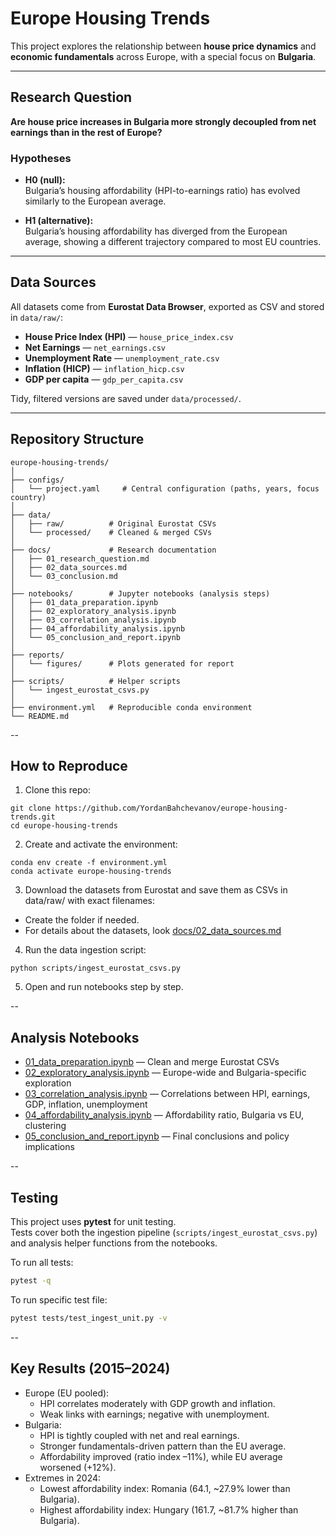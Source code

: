# Europe Housing Trends

This project explores the relationship between **house price dynamics** and **economic fundamentals** across Europe, with a special focus on **Bulgaria**.

---

## Research Question

**Are house price increases in Bulgaria more strongly decoupled from net earnings than in the rest of Europe?**

### Hypotheses

- **H0 (null):**  
  Bulgaria’s housing affordability (HPI-to-earnings ratio) has evolved similarly to the European average.

- **H1 (alternative):**  
  Bulgaria’s housing affordability has diverged from the European average, showing a different trajectory compared to most EU countries.

---

## Data Sources

All datasets come from **Eurostat Data Browser**, exported as CSV and stored in `data/raw/`:

- **House Price Index (HPI)** — `house_price_index.csv`  
- **Net Earnings** — `net_earnings.csv`  
- **Unemployment Rate** — `unemployment_rate.csv`  
- **Inflation (HICP)** — `inflation_hicp.csv`  
- **GDP per capita** — `gdp_per_capita.csv`

Tidy, filtered versions are saved under `data/processed/`.

---

## Repository Structure

```
europe-housing-trends/
│
├── configs/
│   └── project.yaml     # Central configuration (paths, years, focus country)
│
├── data/
│   ├── raw/          # Original Eurostat CSVs
│   └── processed/    # Cleaned & merged CSVs
│
├── docs/             # Research documentation
│   ├── 01_research_question.md
│   ├── 02_data_sources.md
│   └── 03_conclusion.md
│
├── notebooks/        # Jupyter notebooks (analysis steps)
│   ├── 01_data_preparation.ipynb
│   ├── 02_exploratory_analysis.ipynb
│   ├── 03_correlation_analysis.ipynb
│   ├── 04_affordability_analysis.ipynb
│   └── 05_conclusion_and_report.ipynb
│
├── reports/
│   └── figures/      # Plots generated for report
│
├── scripts/          # Helper scripts
│   └── ingest_eurostat_csvs.py
│
├── environment.yml   # Reproducible conda environment
└── README.md
```

--

## How to Reproduce

1. Clone this repo:
  ```
  git clone https://github.com/YordanBahchevanov/europe-housing-trends.git
  cd europe-housing-trends
  ```
2. Create and activate the environment:
  ```
  conda env create -f environment.yml
  conda activate europe-housing-trends
  ```
3. Download the datasets from Eurostat and save them as CSVs in data/raw/ with exact filenames:
  - Create the folder if needed.
  - For details about the datasets, look [docs/02_data_sources.md](https://github.com/YordanBahchevanov/europe-housing-trends/blob/main/docs/02_data_sources.md)
4. Run the data ingestion script:
  ```
  python scripts/ingest_eurostat_csvs.py
  ```
5. Open and run notebooks step by step.

--

## Analysis Notebooks

- [01_data_preparation.ipynb](https://github.com/YordanBahchevanov/europe-housing-trends/blob/main/notebooks/01_data_preparation.ipynb) — Clean and merge Eurostat CSVs  
- [02_exploratory_analysis.ipynb](https://github.com/YordanBahchevanov/europe-housing-trends/blob/main/notebooks/02_exploratory_analysis.ipynb) — Europe-wide and Bulgaria-specific exploration  
- [03_correlation_analysis.ipynb](https://github.com/YordanBahchevanov/europe-housing-trends/blob/main/notebooks/03_correlation_analysis.ipynb) — Correlations between HPI, earnings, GDP, inflation, unemployment  
- [04_affordability_analysis.ipynb](https://github.com/YordanBahchevanov/europe-housing-trends/blob/main/notebooks/04_affordability_analysis.ipynb) — Affordability ratio, Bulgaria vs EU, clustering  
- [05_conclusion_and_report.ipynb](https://github.com/YordanBahchevanov/europe-housing-trends/blob/main/notebooks/05_conclusion_and_report.ipynb) — Final conclusions and policy implications

--

## Testing

This project uses **pytest** for unit testing.  
Tests cover both the ingestion pipeline (`scripts/ingest_eurostat_csvs.py`) and analysis helper functions from the notebooks.

To run all tests:

```bash
pytest -q
```

To run specific test file:

```bash
pytest tests/test_ingest_unit.py -v
```
--

## Key Results (2015–2024)

- Europe (EU pooled):
  - HPI correlates moderately with GDP growth and inflation.
  - Weak links with earnings; negative with unemployment.
- Bulgaria:
  - HPI is tightly coupled with net and real earnings.
  - Stronger fundamentals-driven pattern than the EU average.
  - Affordability improved (ratio index –11%), while EU average worsened (+12%).
- Extremes in 2024:
  - Lowest affordability index: Romania (64.1, ~27.9% lower than Bulgaria).
  - Highest affordability index: Hungary (161.7, ~81.7% higher than Bulgaria).